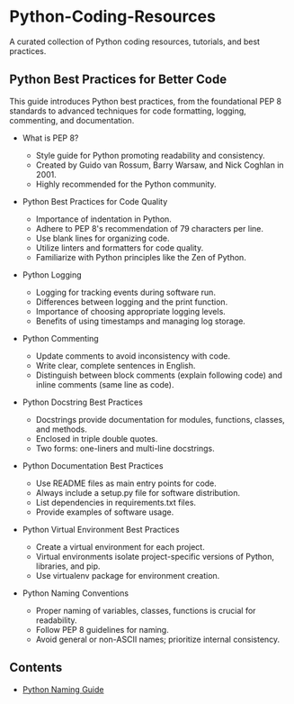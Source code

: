 # Python-Coding-Resources

A curated collection of Python coding resources, tutorials, and best practices.

## Python Best Practices for Better Code

This guide introduces Python best practices, from the foundational PEP 8 standards to advanced techniques for code formatting, logging, commenting, and documentation. 

- What is PEP 8?
  - Style guide for Python promoting readability and consistency.
  - Created by Guido van Rossum, Barry Warsaw, and Nick Coghlan in 2001.
  - Highly recommended for the Python community.

- Python Best Practices for Code Quality
  - Importance of indentation in Python.
  - Adhere to PEP 8's recommendation of 79 characters per line.
  - Use blank lines for organizing code.
  - Utilize linters and formatters for code quality.
  - Familiarize with Python principles like the Zen of Python.

- Python Logging
  - Logging for tracking events during software run.
  - Differences between logging and the print function.
  - Importance of choosing appropriate logging levels.
  - Benefits of using timestamps and managing log storage.

- Python Commenting
  - Update comments to avoid inconsistency with code.
  - Write clear, complete sentences in English.
  - Distinguish between block comments (explain following code) and inline comments (same line as code).

- Python Docstring Best Practices
  - Docstrings provide documentation for modules, functions, classes, and methods.
  - Enclosed in triple double quotes.
  - Two forms: one-liners and multi-line docstrings.

- Python Documentation Best Practices
  - Use README files as main entry points for code.
  - Always include a setup.py file for software distribution.
  - List dependencies in requirements.txt files.
  - Provide examples of software usage.

- Python Virtual Environment Best Practices
  - Create a virtual environment for each project.
  - Virtual environments isolate project-specific versions of Python, libraries, and pip.
  - Use virtualenv package for environment creation.

- Python Naming Conventions
  - Proper naming of variables, classes, functions is crucial for readability.
  - Follow PEP 8 guidelines for naming.
  - Avoid general or non-ASCII names; prioritize internal consistency.

## Contents

- [Python Naming Guide](https://github.com/jingwora/Python-Coding-Resources/blob/main/contents/Python%20Naming%20Guide.md)
